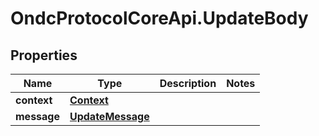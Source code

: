 # OndcProtocolCoreApi.UpdateBody

## Properties
Name | Type | Description | Notes
------------ | ------------- | ------------- | -------------
**context** | [**Context**](Context.md) |  | 
**message** | [**UpdateMessage**](UpdateMessage.md) |  | 
